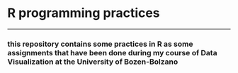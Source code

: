 <h1><strong> R programming practices</strong></h1>
<hr>
<h3>this repository contains some practices in <strong>R</strong> as some assignments that have been done during my course of Data Visualization at the University of Bozen-Bolzano</h3>

